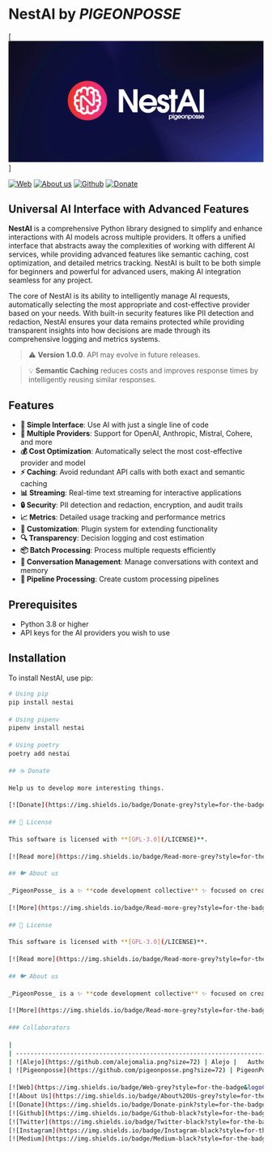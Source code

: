 # NestAI by _PIGEONPOSSE_

[![HEADER](docs/banner.png)]

[![Web](https://img.shields.io/badge/Web-grey?style=flat-square)](https://pigeonposse.com/)
[![About us](https://img.shields.io/badge/About%20us-grey?style=flat-square)](https://pigeonposse.com/?popup=about)
[![Github](https://img.shields.io/badge/Github-grey?style=flat-square)](https://github.com/pigeon-posse)
[![Donate](https://img.shields.io/badge/Donate-pink?style=flat-square)](https://pigeonposse.com/?popup=donate)

## Universal AI Interface with Advanced Features

**NestAI** is a comprehensive Python library designed to simplify and enhance interactions with AI models across multiple providers. It offers a unified interface that abstracts away the complexities of working with different AI services, while providing advanced features like semantic caching, cost optimization, and detailed metrics tracking. NestAI is built to be both simple for beginners and powerful for advanced users, making AI integration seamless for any project.

The core of NestAI is its ability to intelligently manage AI requests, automatically selecting the most appropriate and cost-effective provider based on your needs. With built-in security features like PII detection and redaction, NestAI ensures your data remains protected while providing transparent insights into how decisions are made through its comprehensive logging and metrics systems.

> ⚠️ **Version 1.0.0**. API may evolve in future releases.

> 💡 **Semantic Caching** reduces costs and improves response times by intelligently reusing similar responses.

## Features

- **🚀 Simple Interface**: Use AI with just a single line of code
- **🔄 Multiple Providers**: Support for OpenAI, Anthropic, Mistral, Cohere, and more
- **💰 Cost Optimization**: Automatically select the most cost-effective provider and model
- **⚡ Caching**: Avoid redundant API calls with both exact and semantic caching
- **📊 Streaming**: Real-time text streaming for interactive applications
- **🔒 Security**: PII detection and redaction, encryption, and audit trails
- **📈 Metrics**: Detailed usage tracking and performance metrics
- **🧩 Customization**: Plugin system for extending functionality
- **🔍 Transparency**: Decision logging and cost estimation
- **📦 Batch Processing**: Process multiple requests efficiently
- **💬 Conversation Management**: Manage conversations with context and memory
- **🔄 Pipeline Processing**: Create custom processing pipelines

## Prerequisites

- Python 3.8 or higher
- API keys for the AI providers you wish to use

## Installation

To install NestAI, use pip:

```bash
# Using pip
pip install nestai

# Using pipenv
pipenv install nestai

# Using poetry
poetry add nestai

## ☕ Donate

Help us to develop more interesting things.

[![Donate](https://img.shields.io/badge/Donate-grey?style=for-the-badge)](https://pigeonposse.com/?popup=donate)

## 📜 License

This software is licensed with **[GPL-3.0](/LICENSE)**.

[![Read more](https://img.shields.io/badge/Read-more-grey?style=for-the-badge)](/LICENSE)

## 🐦 About us

_PigeonPosse_ is a ✨ **code development collective** ✨ focused on creating practical and interesting tools that help developers and users enjoy a more agile and comfortable experience. Our projects cover various programming sectors and we do not have a thematic limitation in terms of projects.

[![More](https://img.shields.io/badge/Read-more-grey?style=for-the-badge)](https://github.com/pigeonposse)

## 📜 License

This software is licensed with **[GPL-3.0](/LICENSE)**.

[![Read more](https://img.shields.io/badge/Read-more-grey?style=for-the-badge)](/LICENSE)

## 🐦 About us

_PigeonPosse_ is a ✨ **code development collective** ✨ focused on creating practical and interesting tools that help developers and users enjoy a more agile and comfortable experience. Our projects cover various programming sectors and we do not have a thematic limitation in terms of projects.

[![More](https://img.shields.io/badge/Read-more-grey?style=for-the-badge)](https://github.com/pigeonposse)

### Collaborators

|                                                                                    | Name        | Role         | GitHub                                         |
| ---------------------------------------------------------------------------------- | ----------- | ------------ | ---------------------------------------------- |
| ![Alejo](https://github.com/alejomalia.png?size=72) | Alejo |   Author & Development   | [@alejomalia](https://github.com/alejomalia) |
| ![Pigeonposse](https://github.com/pigeonposse.png?size=72) | PigeonPosse | Collective | [@PigeonPosse](https://github.com/pigeonposse) |

[![Web](https://img.shields.io/badge/Web-grey?style=for-the-badge&logoColor=white)](https://pigeonposse.com)
[![About Us](https://img.shields.io/badge/About%20Us-grey?style=for-the-badge&logoColor=white)](https://pigeonposse.com?popup=about)
[![Donate](https://img.shields.io/badge/Donate-pink?style=for-the-badge&logoColor=white)](https://pigeonposse.com/?popup=donate)
[![Github](https://img.shields.io/badge/Github-black?style=for-the-badge&logo=github&logoColor=white)](https://github.com/pigeonposse)
[![Twitter](https://img.shields.io/badge/Twitter-black?style=for-the-badge&logo=twitter&logoColor=white)](https://twitter.com/pigeonposse_)
[![Instagram](https://img.shields.io/badge/Instagram-black?style=for-the-badge&logo=instagram&logoColor=white)](https://www.instagram.com/pigeon.posse/)
[![Medium](https://img.shields.io/badge/Medium-black?style=for-the-badge&logo=medium&logoColor=white)](https://medium.com/@pigeonposse)

